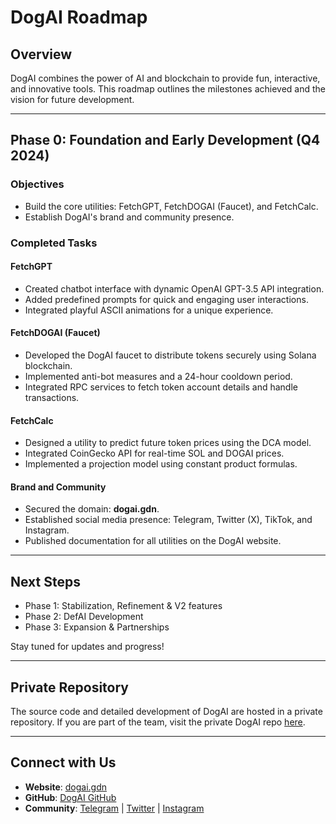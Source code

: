# DogAI Roadmap

## Overview
DogAI combines the power of AI and blockchain to provide fun, interactive, and innovative tools. This roadmap outlines the milestones achieved and the vision for future development.

---

## Phase 0: Foundation and Early Development (Q4 2024)

### Objectives
- Build the core utilities: FetchGPT, FetchDOGAI (Faucet), and FetchCalc.
- Establish DogAI's brand and community presence.

### Completed Tasks
#### FetchGPT
- Created chatbot interface with dynamic OpenAI GPT-3.5 API integration.
- Added predefined prompts for quick and engaging user interactions.
- Integrated playful ASCII animations for a unique experience.

#### FetchDOGAI (Faucet)
- Developed the DogAI faucet to distribute tokens securely using Solana blockchain.
- Implemented anti-bot measures and a 24-hour cooldown period.
- Integrated RPC services to fetch token account details and handle transactions.

#### FetchCalc
- Designed a utility to predict future token prices using the DCA model.
- Integrated CoinGecko API for real-time SOL and DOGAI prices.
- Implemented a projection model using constant product formulas.

#### Brand and Community
- Secured the domain: **dogai.gdn**.
- Established social media presence: Telegram, Twitter (X), TikTok, and Instagram.
- Published documentation for all utilities on the DogAI website.

---

## Next Steps
- Phase 1: Stabilization, Refinement & V2 features
- Phase 2: DefAI Development
- Phase 3: Expansion & Partnerships

Stay tuned for updates and progress!

---

## Private Repository
The source code and detailed development of DogAI are hosted in a private repository. If you are part of the team, visit the private DogAI repo [here](https://github.com/d0tsama-dev/DogAI).

---

## Connect with Us
- **Website**: [dogai.gdn](https://dogai.gdn)
- **GitHub**: [DogAI GitHub](https://github.com/d0tsama-dev)
- **Community**: [Telegram](https://t.me/dogai_gg) | [Twitter](https://x.com/dogai_gg) | [Instagram](https://www.instagram.com/dogai_gg)
